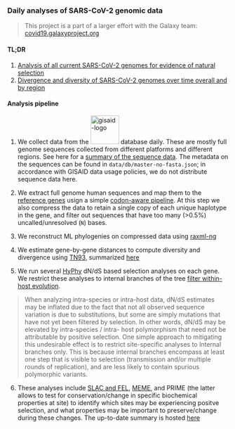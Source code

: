 ### Daily analyses of SARS-CoV-2 genomic data

> This project is a part of a larger effort with the Galaxy team: [covid19.galaxyproject.org](http://covid19.galaxyproject.org])

#### TL;DR

1. [Analysis of all current SARS-CoV-2 genomes for evidence of natural selection](https://observablehq.com/@spond/natural-selection-analysis-of-sars-cov-2-covid-19)
2. [Divergence and diversity of SARS-CoV-2 genomes over time overall and by region](https://observablehq.com/@spond/current-state-of-sars-cov-2-evolution)


#### Analysis pipeline

1. We collect data from the <img src="https://www.gisaid.org/fileadmin/gisaid/img/schild.png" alt="gisaid-logo" width="65"> database daily. These are mostly full genome sequences collected from different platforms and different regions. See here for a [summary of the sequence data](https://observablehq.com/@stevenweaver/case-vs-sequence-count). The metadata on the sequences can be found in `data/db/master-no-fasta.json`; in accordance with GISAID data usage policies, we do not distribute sequence data here.

2. We extract full genome human sequences and map them to the [reference genes](https://www.ncbi.nlm.nih.gov/nuccore/?term=COVID) usign a simple [codon-aware pipeline](https://github.com/veg/hyphy-analyses/tree/master/codon-msa). 
At this step we also compress the data to retain a single copy of each unique haplotype in the gene, and filter out sequences that have too many (>0.5%) uncalled/unresolved (`N`) bases.

3. We reconstruct ML phylogenies on compressed data using [raxml-ng](https://github.com/amkozlov/raxml-ng)

4. We estimate gene-by-gene distances to compute diversity and divergence using [TN93](https://github.com/veg/tn93), summarized [here](https://observablehq.com/@spond/current-state-of-sars-cov-2-evolution)

5. We run several [HyPhy](https://github.com/veg/hyphy) dN/dS based selection analyses on each gene. We restrict these analyses to internal branches of the tree [filter within-host evolution](https://journals.plos.org/ploscompbiol/article?id=10.1371/journal.pcbi.0020062).	
>When analyzing intra-species or intra-host data, dN/dS estimates may be inflated due to the fact that not all observed sequence variation is due to substitutions, but some are simply mutations that have not yet been filtered by selection. In other words, dN/dS may be elevated by intra-species / intra- host polymorphism that need not be attributable by positive selection. One simple approach to mitigating this undesirable effect is to restrict site-specific analyses to Internal branches only. This is because internal branches encompass at least one step that is visible to selection (transmission and/or multiple rounds of replication), and are less likely to contain spurious polymorphic variants.

6. These analyses include [SLAC and FEL](https://www.ncbi.nlm.nih.gov/pubmed/15703242), [MEME](https://www.ncbi.nlm.nih.gov/pubmed/22807683), and PRIME (the latter allows to test for conservation/change in specific biochemical properties at site) to identify which sites may be experiencing positve selection, and what properties may be important to preserve/change during these changes. The up-to-date summary is hosted [here](https://observablehq.com/@spond/natural-selection-analysis-of-sars-cov-2-covid-19)
